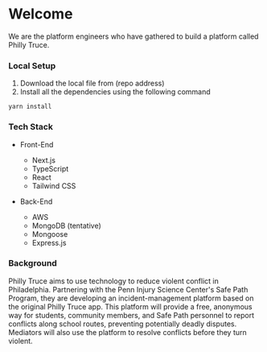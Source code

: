 # Welcome

We are the platform engineers who have gathered to build a platform called Philly Truce.

### Local Setup

1. Download the local file from (repo address)
2. Install all the dependencies using the following command

```
yarn install
```

### Tech Stack

- Front-End

  - Next.js
  - TypeScript
  - React
  - Tailwind CSS

- Back-End
  - AWS
  - MongoDB (tentative)
  - Mongoose
  - Express.js

### Background

Philly Truce aims to use technology to reduce violent conflict in Philadelphia. Partnering with the Penn Injury Science Center's Safe Path Program, they are developing an incident-management platform based on the original Philly Truce app. This platform will provide a free, anonymous way for students, community members, and Safe Path personnel to report conflicts along school routes, preventing potentially deadly disputes. Mediators will also use the platform to resolve conflicts before they turn violent.
